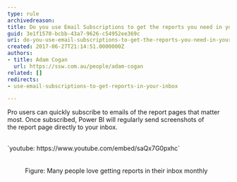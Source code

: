 ```yaml
---
type: rule
archivedreason: 
title: Do you use Email Subscriptions to get the reports you need in your inbox?
guid: 3e1f1570-bcbb-43a7-9626-c54952ee369c
uri: do-you-use-email-subscriptions-to-get-the-reports-you-need-in-your-inbox
created: 2017-06-27T21:14:51.0000000Z
authors:
- title: Adam Cogan
  url: https://ssw.com.au/people/adam-cogan
related: []
redirects:
- use-email-subscriptions-to-get-reports-in-your-inbox

---
```


Pro users can quickly subscribe to emails of the report pages that matter most. Once subscribed, Power BI will regularly send screenshots of the report page directly to your inbox.

<!--endintro-->
<dl class="image"><dt><div class="ms-rtestate-read ms-rte-embedcode ms-rte-embedil ms-rtestate-notify"> 
         <br>`youtube: https&#58;//www.youtube.com/embed/saQx7G0pxhc`<br>&#160;</div><br></dt><dd>Figure&#58; Many people love getting reports in their inbox monthly<br></dd></dl>
